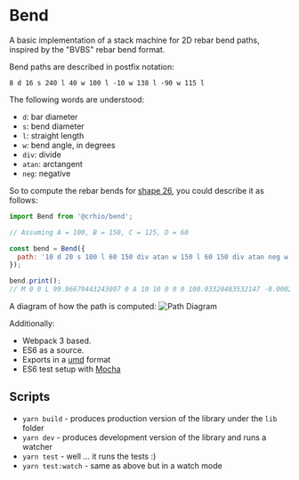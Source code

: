 # Bend

A basic implementation of a stack machine for 2D rebar bend paths, inspired by the "BVBS" rebar bend format. 

Bend paths are described in postfix notation:
```
8 d 16 s 240 l 40 w 100 l -10 w 138 l -90 w 115 l
```

The following words are understood:

- `d`: bar diameter
- `s`: bend diameter
- `l`: straight length
- `w`: bend angle, in degrees
- `div`: divide
- `atan`: arctangent
- `neg`: negative

So to compute the rebar bends for [shape 26](https://www.brcå.ltd.uk/downloads/dl/file/id/132/product/0/bs_8666_reinforcement_shape_codes.pdf), you could describe it as follows:

```js
import Bend from '@crhio/bend';

// Assuming A = 100, B = 150, C = 125, D = 60

const bend = Bend({
  path: '10 d 20 s 100 l 60 150 div atan w 150 l 60 150 div atan neg w 125 l'
});

bend.print();
// M 0 0 L 99.96679443243097 0 A 10 10 0 0 0 100.03320483532147 -0.00022051951204667822 L 249.96348737199781 -0.9959355238454375 A 10 10 0 0 1 250.02989777488833 -0.9961560433574842 L 374.9966922073193 -0.9961560433574842
```

A diagram of how the path is computed:
![Path Diagram](https://github.com/obe-de/bend/blob/master/example.png)

Additionally:
- Webpack 3 based.
- ES6 as a source.
- Exports in a [umd](https://github.com/umdjs/umd) format
- ES6 test setup with [Mocha](http://mochajs.org/)

## Scripts

- `yarn build` - produces production version of the library under the `lib` folder
- `yarn dev` - produces development version of the library and runs a watcher
- `yarn test` - well ... it runs the tests :)
- `yarn test:watch` - same as above but in a watch mode
